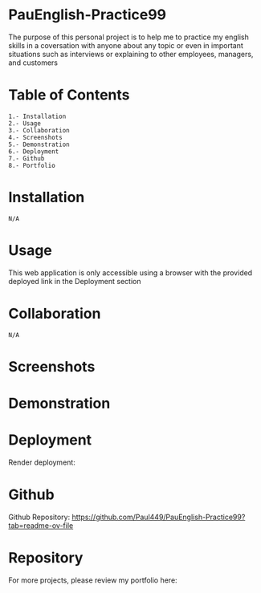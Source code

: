 # PauEnglish-Practice99

The purpose of this personal project is to help me to practice my english skills in a coversation with anyone about any topic or even in important situations such as interviews or explaining to other employees, managers, and customers

# Table of Contents

    1.- Installation
    2.- Usage
    3.- Collaboration
    4.- Screenshots
    5.- Demonstration
    6.- Deployment
    7.- Github
    8.- Portfolio

# Installation

    N/A

# Usage

This web application is only accessible using a browser with the provided deployed link in the Deployment section

# Collaboration

    N/A

# Screenshots

# Demonstration

# Deployment

Render deployment:

# Github

Github Repository: https://github.com/Paul449/PauEnglish-Practice99?tab=readme-ov-file

# Repository

For more projects, please review my portfolio here: 